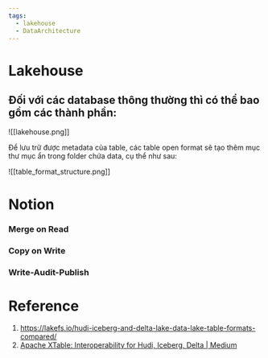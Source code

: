 ```yaml
---
tags:
  - lakehouse
  - DataArchitecture
---
```


# Lakehouse

Đối với các database thông thường thì có thể bao gồm các thành phần:
- 


![[lakehouse.png]]

Để lưu trữ được metadata của table, các table open format sẽ tạo thêm mục thư mục ẩn trong folder chứa data, cụ thể như sau:

![[table_format_structure.png]]



# Notion

### Merge on Read

### Copy on Write

### Write-Audit-Publish

# Reference

1. https://lakefs.io/hudi-iceberg-and-delta-lake-data-lake-table-formats-compared/
2. [Apache XTable: Interoperability for Hudi, Iceberg, Delta | Medium](https://dipankar-tnt.medium.com/onetable-interoperability-for-apache-hudi-iceberg-delta-lake-bb8b27dd288d)